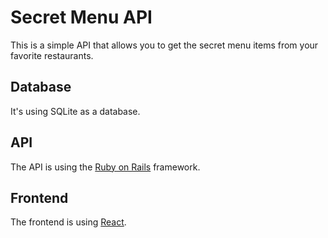 # Secret Menu API

This is a simple API that allows you to get the secret menu items from your favorite restaurants.

## Database

It's using SQLite as a database.

## API

The API is using the [Ruby on Rails](http://rubyonrails.org/) framework.

## Frontend

The frontend is using [React](https://facebook.github.io/react/).